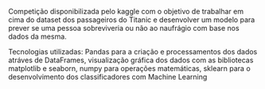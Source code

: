Competição disponibilizada pelo kaggle com o objetivo de trabalhar em cima do dataset dos passageiros do Titanic e desenvolver um modelo para prever se uma pessoa sobreviveria ou não ao naufrágio com base nos dados da mesma. <br>

Tecnologias utilizadas: Pandas para a criação e processamentos dos dados atráves de DataFrames, visualização gráfica dos dados com as bibliotecas matplotlib e seaborn, numpy para operações matemáticas, sklearn para o desenvolvimento dos classificadores com Machine Learning <br>